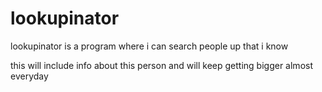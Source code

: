 # lookupinator

lookupinator is a program where i can search people up that i know

this will include info about this person and will keep getting bigger almost everyday
